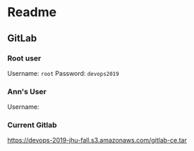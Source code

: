 # Readme

## GitLab

### Root user

Username: `root`
Password: `devops2019`

### Ann's User

Username:


### Current Gitlab 

https://devops-2019-jhu-fall.s3.amazonaws.com/gitlab-ce.tar
